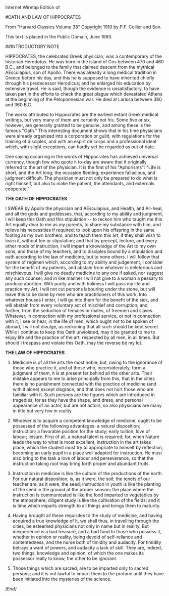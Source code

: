Internet Wiretap Edition of

#OATH AND LAW OF HIPPOCRATES

From "Harvard Classics Volume 38" Copyright 1910 by P.F. Collier and Son.

This text is placed in the Public Domain, June 1993.

##INTRODUCTORY NOTE

HIPPOCRATES, the celebrated Greek physician, was a contemporary of the historian Herodotus. He was born in the island of Cos between 470 and 460 B.C., and belonged to the family that claimed descent from the mythical AEsculapius, son of Apollo. There was already a long medical tradition in Greece before his day, and this he is supposed to have inherited chiefly through his predecessor Herodicus; and he enlarged his education by extensive travel. He is said, though the evidence is unsatisfactory, to have taken part in the efforts to check the great plague which devastated Athens at the beginning of the Peloponnesian war. He died at Larissa between 380 and 360 B.C.

The works attributed to Hippocrates are the earliest extant Greek medical writings, but very many of them are certainly not his. Some five or six, however, are generally granted to be genuine, and among these is the famous "Oath." This interesting document shows that in his time physicians were already organized into a corporation or guild, with regulations for the training of disciples, and with an esprit de corps and a professional ideal which, with slight exceptions, can hardly yet be regarded as out of date.

One saying occurring in the words of Hippocrates has achieved universal currency, though few who quote it to-day are aware that it originally referred to the art of the physician. It is the first of his "Aphorisms": "Life is short, and the Art long; the occasion fleeting; experience fallacious, and judgment difficult. The physician must not only be prepared to do what is right himself, but also to make the patient, the attendants, and externals cooperate."

**THE OATH OF HIPPOCRATES**

I SWEAR by Apollo the physician and AEsculapius, and Health,  and All-heal, and all the gods and goddesses, that, according to my ability and judgment, I will keep this Oath and this stipulation -- to reckon him who taught me this Art equally dear to me as my parents, to share my substance with him, and relieve his necessities if required; to look upon his offspring in the same footing as my own brothers, and to teach them this art, if they shall wish to learn it, without fee or stipulation; and that by precept, lecture, and  every other mode of instruction, I will impart a knowledge of the Art to my own sons, and those of my teachers, and to disciples bound by a stipulation and oath according to the law of medicine, but to none others. I will follow that system of regimen which, according to my ability and judgement, I consider for the benefit of my patients, and abstain from whatever is deleterious and mischievous. I will give no deadly medicine to any one if asked, nor suggest any such counsel; and in like manner I will not give to a woman a pessary to produce abortion. With purity and with holiness I will pass my life and practice my Art. I will not cut persons labouring under the stone, but will leave this to be done by men who are practitioners of this work. Into whatever houses I enter, I will go into them for the  benefit of the sick, and will abstain from every voluntary act of mischief and corruption; and, further, from the seduction of females or males, of freemen and slaves. Whatever, in connection with my professional service, or not in connection with it, I see or hear, in the life of men, which ought not to be spoken of abroad, I will not divulge, as reckoning that all such should be kept secret. While I continue to keep this Oath unviolated, may it be granted to me to enjoy life and the practice of the art, respected by all men, in all times. But should I trespass and violate this Oath, may the reverse be my lot.

**THE LAW OF HIPPOCRATES**

1. Medicine is of all the arts the most noble; but, owing to the ignorance of those who practice it, and of those who, inconsiderately, form a judgment of them, it is at present far behind all the other arts. Their mistake appears to me to arise principally from this, that in the cities there is no punishment connected with the practice of medicine (and with it alone) except disgrace, and that does not hurt those who are familiar with it. Such persons are the figures which are introduced in tragedies, for as they have the shape, and dress, and personal appearance of an actor, but are not actors, so also physicians are many in title but very few in reality.

2. Whoever is to acquire a competent knowledge of medicine, ought to be possessed of the following advantages: a natural disposition; instruction; a favorable position for the study; early tuition; love of labour; leisure. First of all, a natural talent is required; for, when Nature leads the way to what is most excellent, instruction in the art takes place, which the student must try to appropriate to himself by reflection, becoming an early pupil in a place well adapted for instruction. He must also bring to the task a love of labour and perseverance, so that the instruction taking root may bring forth proper and abundant fruits.

3. Instruction in medicine is like the culture of the productions of the earth. For our natural disposition, is, as it were, the soil; the tenets of our teacher are, as it were, the seed; instruction in youth is like the planting of the seed in the ground at the proper season; the place where the instruction is communicated is like the food imparted to vegetables by the atmosphere; diligent study is like the cultivation of the fields; and it is time which imparts strength to all things and brings them to maturity.

4. Having brought all these requisites to the study of medicine, and having acquired a true knowledge of it, we shall thus, in travelling through the cities, be esteemed physicians not only in name but in reality. But inexperience is a bad treasure, and a bad fund to those who possess it, whether in opinion or reality, being devoid of self-reliance and contentedness, and the nurse both of timidity and audacity. For timidity betrays a want of powers, and audacity a lack of skill. They are, indeed, two things, knowledge and opinion, of  which the one makes its possessor really to know, the other to be ignorant.

5. Those things which are sacred, are to be imparted only to sacred persons; and it is not lawful to impart them to the profane until they have been initiated into the mysteries of the science.

*[End]*

